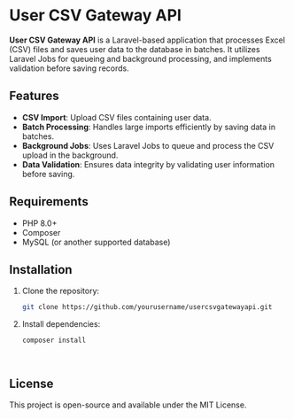 # User CSV Gateway API

**User CSV Gateway API** is a Laravel-based application that processes Excel (CSV) files and saves user data to the database in batches. It utilizes Laravel Jobs for queueing and background processing, and implements validation before saving records.

## Features

- **CSV Import**: Upload CSV files containing user data.
- **Batch Processing**: Handles large imports efficiently by saving data in batches.
- **Background Jobs**: Uses Laravel Jobs to queue and process the CSV upload in the background.
- **Data Validation**: Ensures data integrity by validating user information before saving.

## Requirements

- PHP 8.0+
- Composer
- MySQL (or another supported database)

## Installation

1. Clone the repository:
   ```bash
   git clone https://github.com/yourusername/usercsvgatewayapi.git

2. Install dependencies:
   ```bash
   composer install

   


## License
This project is open-source and available under the MIT License.
